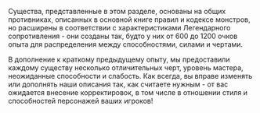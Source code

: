 Существа, представленные в этом разделе, основаны на общих противниках, описанных в основной книге правил и кодексе монстров, но расширены в соответствии с характеристиками Легендарного сопротивления - они созданы так, будто у них от 600 до 1200 очков опыта для распределения между способностями, силами и чертами.

В дополнение к краткому предыдущему опыту, мы предоставили каждому существу несколько отличительных черт, уровень мастера, неожиданные способности и слабость. Как всегда, вы вправе изменять или дополнять наши описания так, как считаете нужным - от вас ожидается внесение корректировок, в том числе в отношении стиля и способностей персонажей ваших игроков!